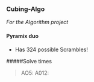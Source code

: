 ### Cubing-Algo
_For the Algorithm project_

#### Pyramix duo

* Has 324 possible Scrambles!

#####Solve times

> AO5: 
> A012: 







